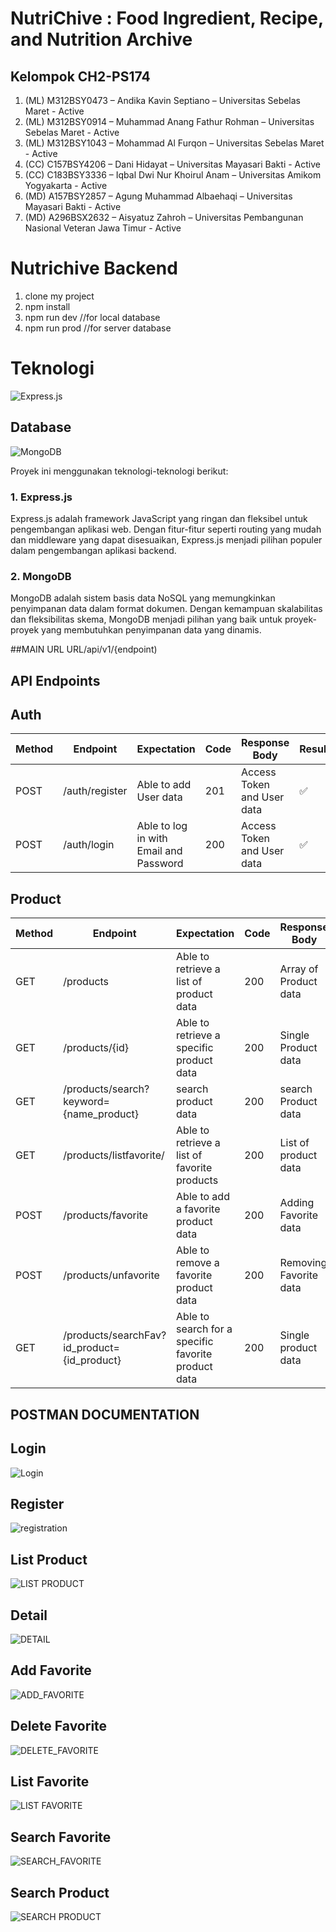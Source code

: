 # NutriChive : Food Ingredient, Recipe, and Nutrition Archive

## Kelompok CH2-PS174

1. (ML) M312BSY0473 – Andika Kavin Septiano – Universitas Sebelas Maret - Active
2. (ML) M312BSY0914 – Muhammad Anang Fathur Rohman – Universitas Sebelas Maret - Active
3. (ML) M312BSY1043 – Mohammad Al Furqon – Universitas Sebelas Maret - Active
4. (CC) C157BSY4206 – Dani Hidayat – Universitas Mayasari Bakti - Active
5. (CC) C183BSY3336 – Iqbal Dwi Nur Khoirul Anam – Universitas Amikom Yogyakarta - Active
6. (MD) A157BSY2857 – Agung Muhammad Albaehaqi – Universitas Mayasari Bakti - Active
7. (MD) A296BSX2632 – Aisyatuz Zahroh – Universitas Pembangunan Nasional Veteran Jawa Timur - Active


# Nutrichive Backend
1. clone my project
2. npm install
3. npm run dev //for local database
4. npm run prod //for server database


# Teknologi
![Express.js](assets/Express.png)

## Database
![MongoDB](assets/MongoDB.png)

Proyek ini menggunakan teknologi-teknologi berikut:

### 1. Express.js
Express.js adalah framework JavaScript yang ringan dan fleksibel untuk pengembangan aplikasi web. Dengan fitur-fitur seperti routing yang mudah dan middleware yang dapat disesuaikan, Express.js menjadi pilihan populer dalam pengembangan aplikasi backend.

### 2. MongoDB
MongoDB adalah sistem basis data NoSQL yang memungkinkan penyimpanan data dalam format dokumen. Dengan kemampuan skalabilitas dan fleksibilitas skema, MongoDB menjadi pilihan yang baik untuk proyek-proyek yang membutuhkan penyimpanan data yang dinamis.


##MAIN URL
URL/api/v1/{endpoint)
## API Endpoints
## Auth
| Method | Endpoint | Expectation | Code | Response Body | Result |
| --- | --- | --- | --- | --- | --- |
| POST | /auth/register | Able to add User data | 201 | Access Token and User data | ✅ |
| POST | /auth/login | Able to log in with Email and Password | 200 | Access Token and User data | ✅ |

## Product
| Method | Endpoint | Expectation | Code | Response Body | Result |
| --- | --- | --- | --- | --- | --- |
| GET | /products | Able to retrieve a list of product data | 200 | Array of Product data | ✅ |
| GET | /products/{id} | Able to retrieve a specific product data | 200 | Single Product data | ✅ |
| GET | /products/search?keyword={name_product} | search product data | 200 | search Product data | ✅ |
| GET | /products/listfavorite/ | Able to retrieve a list of favorite products | 200 | List of product data | ✅ |
| POST | /products/favorite | Able to add a favorite product data | 200 | Adding Favorite data | ✅ |
| POST | /products/unfavorite | Able to remove a favorite product data | 200 | Removing Favorite data | ✅ |
| GET | /products/searchFav?id_product={id_product} | Able to search for a specific favorite product data | 200 | Single product data | ✅ |

## POSTMAN DOCUMENTATION
## Login
![Login](assets/POSTMAN/Login.png)
## Register
![registration](assets/POSTMAN/registration.png)
## List Product
![LIST PRODUCT](assets/POSTMAN/LIST_PRODUCT.png)
## Detail
![DETAIL](assets/POSTMAN/DETAIL.png)
## Add Favorite
![ADD_FAVORITE](assets/POSTMAN/ADD_FAVORITE.png)
## Delete Favorite
![DELETE_FAVORITE](assets/POSTMAN/DELETE_FAVORITE.png)
## List Favorite
![LIST FAVORITE](assets/POSTMAN/LIST_FAVORITE.png)
## Search Favorite
![SEARCH_FAVORITE](assets/POSTMAN/SEARCH_FAVORITE.png)
## Search Product
![SEARCH PRODUCT](assets/POSTMAN/SEARCH_PRODUCT.png)





